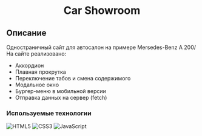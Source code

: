 <h1 align="center">Car Showroom</h1>

## Описание
Одностраничный сайт для автосалон на примере Mersedes-Benz A 200/
На сайте реализовано:
+ Аккордион
+ Плавная прокрутка 
+ Переключение табов и смена содержимого
+ Модальное окно
+ Бургер-меню в мобильной версии
+ Отправка данных на сервер (fetch)

### Используемые технологии
![HTML5](https://img.shields.io/badge/-HTML5-black?style=flat-square&logo=html5&logoColor=html)
![CSS3](https://img.shields.io/badge/-CSS3-black?style=flat-square&logo=css3&logoColor=css3)
![JavaScript](https://img.shields.io/badge/-JavaScript-black?style=flat-square&logo=javascript)
